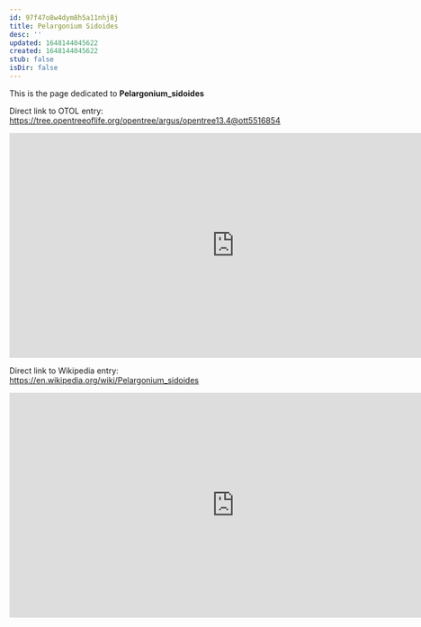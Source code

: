 ```yaml
---
id: 97f47o8w4dym8h5a11nhj8j
title: Pelargonium Sidoides
desc: ''
updated: 1648144045622
created: 1648144045622
stub: false
isDir: false
---
```

This is the page dedicated to **Pelargonium_sidoides**


Direct link to OTOL entry: https://tree.opentreeoflife.org/opentree/argus/opentree13.4@ott5516854



<html>
    <body>
    <iframe src="https://tree.opentreeoflife.org/opentree/argus/opentree13.4@ott5516854"
    width="800" height="400" frameborder="0" allowfullscreen> </iframe>
    </body>
</html>
    


Direct link to Wikipedia entry: https://en.wikipedia.org/wiki/Pelargonium_sidoides



<html>
    <body>
    <iframe src="https://en.wikipedia.org/wiki/Pelargonium_sidoides"
    width="800" height="400" frameborder="0" allowfullscreen> </iframe>
    </body>
</html>
    
